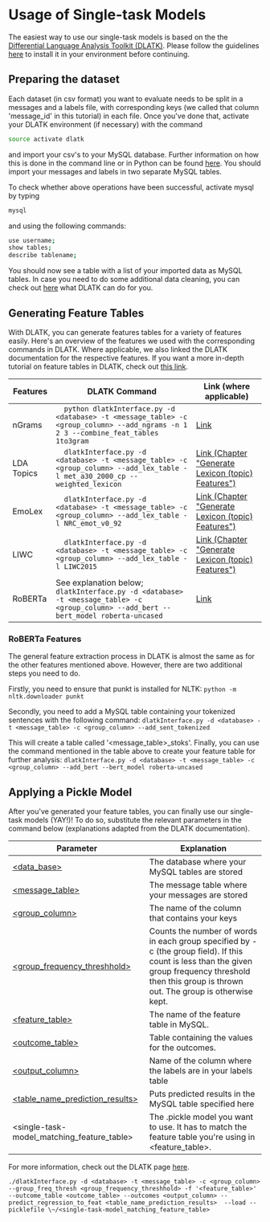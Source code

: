 # Usage of Single-task Models

The easiest way to use our single-task models is based on the the [Differential Language Analysis Toolkit (DLATK)](http://dlatk.wwbp.org).
Please follow the guidelines [here](https://github.com/dlatk/dlatk) to install it in your environment before continuing.

## Preparing the dataset

Each dataset (in csv format) you want to evaluate needs to be split in a messages and a labels file, with corresponding keys (we called that column 'message_id' in this tutorial) in each file. Once you've done that, activate your DLATK environment (if necessary) with the command

```bash
source activate dlatk
```

and import your csv's to your MySQL database. Further information on how this is done in the command line or in Python can be found [here](http://dlatk.wwbp.org/tutorials/tut_import_methods.html?highlight=importmethods). You should import your messages and labels in two separate MySQL tables.

To check whether above operations have been successful, activate mysql by typing 

```bash
mysql
```

and using the following commands:

```bash
use username;
show tables;
describe tablename;
```

You should now see a table with a list of your imported data as MySQL tables. In case you need to do some additional data cleaning, you can check out [here](http://dlatk.wwbp.org/tutorials/tut_data_cleaning.html) what DLATK can do for you.

## Generating Feature Tables

With DLATK, you can generate features tables for a variety of features easily. Here's an overview of the features we used with the corresponding commands in DLATK. Where applicable, we also linked the DLATK documentation for the respective features. If you want a more in-depth tutorial on feature tables in DLATK, check out [this link](http://dlatk.wwbp.org/tutorials/tut_feat_tables.html).

|Features  |DLATK Command                                                                                                                 |Link (where applicable)|
|----------|-----------------------------------------------------------------------------------------------------------------------------|-----------------------|
|nGrams    |```  python dlatkInterface.py -d <database> -t <message_table> -c <group_column> --add_ngrams -n 1 2 3 --combine_feat_tables 1to3gram``` | [Link](http://dlatk.wwbp.org/fwinterface/fwflag_add_ngrams.html)|
|LDA Topics|```  dlatkInterface.py -d <database> -t <message_table> -c <group_column> --add_lex_table -l met_a30_2000_cp --weighted_lexicon``` | [Link (Chapter "Generate Lexicon (topic) Features")](http://dlatk.wwbp.org/tutorials/tut_dla.html)|
|EmoLex    | ```  dlatkInterface.py -d <database> -t <message_table> -c <group_column> --add_lex_table -l NRC_emot_v0_92``` | [Link (Chapter "Generate Lexicon (topic) Features")](http://dlatk.wwbp.org/tutorials/tut_dla.html)|
|LIWC      |```  dlatkInterface.py -d <database> -t <message_table> -c <group_column> --add_lex_table -l LIWC2015``` | [Link (Chapter "Generate Lexicon (topic) Features")](http://dlatk.wwbp.org/tutorials/tut_dla.html)|
|RoBERTa   |See explanation below; ```dlatkInterface.py -d <database> -t <message_table> -c <group_column> --add_bert --bert_model roberta-uncased```| [Link](http://dlatk.wwbp.org/tutorials/tut_bert.html)|

### RoBERTa Features

The general feature extraction process in DLATK is almost the same as for the other features mentioned above. However, there are two additional steps you need to do.

Firstly, you need to ensure that punkt is installed for NLTK:
```python -m nltk.downloader punkt```

Secondly, you need to add a MySQL table containing your tokenized sentences with the following command:
```dlatkInterface.py -d <database> -t <message_table> -c <group_column> --add_sent_tokenized```

This will create a table called '<message\_table>\_stoks'. Finally, you can use the command mentioned in the table above to create your feature table for further analysis:
```dlatkInterface.py -d <database> -t <message_table> -c <group_column> --add_bert --bert_model roberta-uncased```

## Applying a Pickle Model

After you've generated your feature tables, you can finally use our single-task models (YAY!)! To do so, substitute the relevant parameters in the command below (explanations adapted from the DLATK documentation).

|Parameter                                    | Explanation                                                                             |
|---------------------------------------------|-----------------------------------------------------------------------------------------|
|[<data_base>](http://dlatk.wwbp.org/fwinterface/fwflag_d.html)                                 | The database where your MySQL tables are stored                                         |
|[<message_table>](http://dlatk.wwbp.org/fwinterface/fwflag_t.html)                            | The message table where your messages are stored                                        |
|[<group_column>](http://dlatk.wwbp.org/fwinterface/fwflag_c.html)                             | The name of the column that contains your keys                                          |
|[<group_frequency_threshhold>](http://dlatk.wwbp.org/fwinterface/fwflag_group_freq_thresh.html)               | Counts the number of words in each group specified by -c (the group field). If this count is less than the given group frequency threshold then this group is thrown out. The group is otherwise kept.            |
|[<feature_table>](http://dlatk.wwbp.org/fwinterface/fwflag_f.html)                            | The name of the feature table in MySQL.                                                 |
|[<outcome_table>](http://dlatk.wwbp.org/fwinterface/fwflag_outcome_table.html)                            | Table containing the values for the outcomes.                                           |
|[<output_column>](http://dlatk.wwbp.org/fwinterface/fwflag_outcomes.html)                            | Name of the column where the labels are in your labels table                                         |
|[<table_name_prediction_results>](http://dlatk.wwbp.org/fwinterface/fwflag_predict_regression_to_feats.html)            | Puts predicted results in the MySQL table specified here                                         |
|<single-task-model_matching_feature_table> | The .pickle model you want to use. It has to match the feature table you're using in <feature_table>.                                     |

For more information, check out the DLATK page [here](http://dlatk.wwbp.org/tutorials/tut_pickle_apply.html?highlight=pickle).

```./dlatkInterface.py -d <database> -t <message_table> -c <group_column> --group_freq_thresh <group_frequency_threshhold> -f '<feature_table>' --outcome_table <outcome_table> --outcomes <output_column> --predict_regression_to_feat <table_name_prediction_results>  --load --picklefile \~/<single-task-model_matching_feature_table>```

